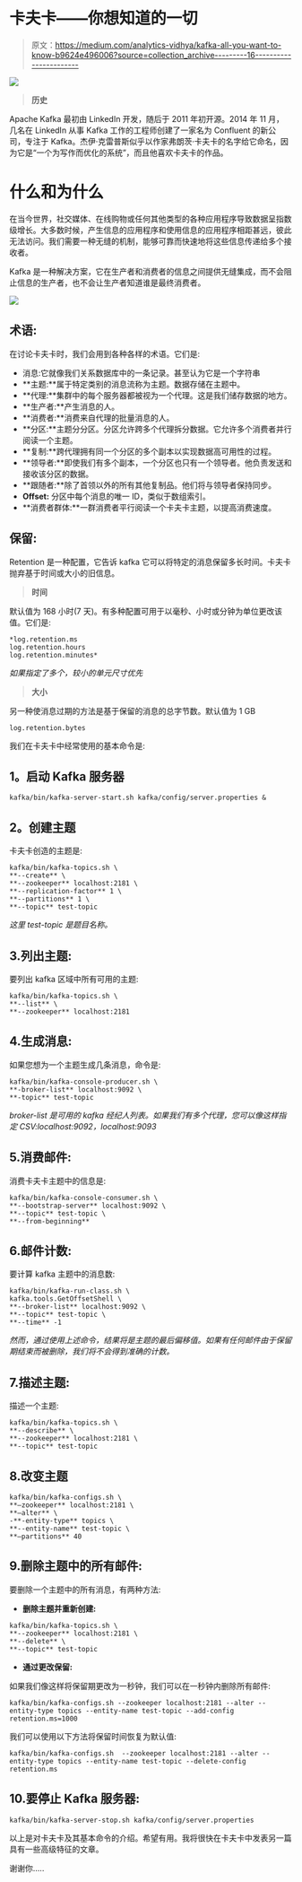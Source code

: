 # 卡夫卡——你想知道的一切

> 原文：<https://medium.com/analytics-vidhya/kafka-all-you-want-to-know-b9624e496006?source=collection_archive---------16----------------------->

![](img/5c26d735fc07156a184ff8c4f7509eee.png)

> **历史**

Apache Kafka 最初由 LinkedIn 开发，随后于 2011 年初开源。2014 年 11 月，几名在 LinkedIn 从事 Kafka 工作的工程师创建了一家名为 Confluent 的新公司，专注于 Kafka。杰伊·克雷普斯似乎以作家弗朗茨·卡夫卡的名字给它命名，因为它是“一个为写作而优化的系统”，而且他喜欢卡夫卡的作品。

# **什么和为什么**

在当今世界，社交媒体、在线购物或任何其他类型的各种应用程序导致数据呈指数级增长。大多数时候，产生信息的应用程序和使用信息的应用程序相距甚远，彼此无法访问。我们需要一种无缝的机制，能够可靠而快速地将这些信息传递给多个接收者。

Kafka 是一种解决方案，它在生产者和消费者的信息之间提供无缝集成，而不会阻止信息的生产者，也不会让生产者知道谁是最终消费者。

![](img/4a47a6cc9fc3e82f50a7597b3480e390.png)

## **术语:**

在讨论卡夫卡时，我们会用到各种各样的术语。它们是:

*   消息:它就像我们关系数据库中的一条记录。甚至认为它是一个字符串
*   **主题:**属于特定类别的消息流称为主题。数据存储在主题中。
*   **代理:**集群中的每个服务器都被视为一个代理。这是我们储存数据的地方。
*   **生产者:**产生消息的人。
*   **消费者:**消费来自代理的批量消息的人。
*   **分区:**主题分分区。分区允许跨多个代理拆分数据。它允许多个消费者并行阅读一个主题。
*   **复制:**跨代理拥有同一个分区的多个副本以实现数据高可用性的过程。
*   **领导者:**即使我们有多个副本，一个分区也只有一个领导者。他负责发送和接收该分区的数据。
*   **跟随者:**除了首领以外的所有其他复制品。他们将与领导者保持同步。
*   **Offset:** 分区中每个消息的唯一 ID，类似于数组索引。
*   **消费者群体:**一群消费者平行阅读一个卡夫卡主题，以提高消费速度。

## 保留:

Retention 是一种配置，它告诉 kafka 它可以将特定的消息保留多长时间。卡夫卡抛弃基于时间或大小的旧信息。

> **时间**

默认值为 168 小时(7 天)。有多种配置可用于以毫秒、小时或分钟为单位更改该值。它们是:

```
*log.retention.ms  
log.retention.hours
log.retention.minutes*
```

*如果指定了多个，较小的单元尺寸优先*

> **大小**

另一种使消息过期的方法是基于保留的消息的总字节数。默认值为 1 GB

```
log.retention.bytes
```

我们在卡夫卡中经常使用的基本命令是:

## **1。启动 Kafka 服务器**

```
kafka/bin/kafka-server-start.sh kafka/config/server.properties &
```

## **2。创建主题**

卡夫卡创造的主题是:

```
kafka/bin/kafka-topics.sh \
**--create** \
**--zookeeper** localhost:2181 \
**--replication-factor** 1 \
**--partitions** 1 \
**--topic** test-topic
```

*这里 test-topic 是题目名称。*

## 3.列出主题:

要列出 kafka 区域中所有可用的主题:

```
kafka/bin/kafka-topics.sh \
**--list** \
**--zookeeper** localhost:2181
```

## 4.生成消息:

如果您想为一个主题生成几条消息，命令是:

```
kafka/bin/kafka-console-producer.sh \
**-broker-list** localhost:9092 \
**-topic** test-topic
```

*broker-list 是可用的 kafka 经纪人列表。如果我们有多个代理，您可以像这样指定 CSV:localhost:9092，localhost:9093*

## 5.消费邮件:

消费卡夫卡主题中的信息是:

```
kafka/bin/kafka-console-consumer.sh \
**--bootstrap-server** localhost:9092 \
**--topic** test-topic \
**--from-beginning**
```

## 6.邮件计数:

要计算 kafka 主题中的消息数:

```
kafka/bin/kafka-run-class.sh \
kafka.tools.GetOffsetShell \
**--broker-list** localhost:9092 \
**--topic** test-topic \
**--time** -1
```

*然而，通过使用上述命令，结果将是主题的最后偏移值。如果有任何邮件由于保留期结束而被删除，我们将不会得到准确的计数。*

## 7.描述主题:

描述一个主题:

```
kafka/bin/kafka-topics.sh \
**--describe** \
**--zookeeper** localhost:2181 \
**--topic** test-topic
```

## 8.改变主题

```
kafka/bin/kafka-configs.sh \
**–zookeeper** localhost:2181 \
**–alter** \
-**-entity-type** topics \
**--entity-name** test-topic \
**–partitions** 40
```

## 9.删除主题中的所有邮件:

要删除一个主题中的所有消息，有两种方法:

*   **删除主题并重新创建:**

```
kafka/bin/kafka-topics.sh \
**--zookeeper** localhost:2181 \
**--delete** \
**--topic** test-topic
```

*   **通过更改保留:**

如果我们像这样将保留期更改为一秒钟，我们可以在一秒钟内删除所有邮件:

```
kafka/bin/kafka-configs.sh --zookeeper localhost:2181 --alter --entity-type topics --entity-name test-topic --add-config retention.ms=1000
```

我们可以使用以下方法将保留时间恢复为默认值:

```
kafka/bin/kafka-configs.sh  --zookeeper localhost:2181 --alter --entity-type topics --entity-name test-topic --delete-config retention.ms
```

## 10.要停止 Kafka 服务器:

```
kafka/bin/kafka-server-stop.sh kafka/config/server.properties
```

以上是对卡夫卡及其基本命令的介绍。希望有用。我将很快在卡夫卡中发表另一篇具有一些高级特征的文章。

谢谢你…..